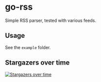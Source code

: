 # go-rss

Simple RSS parser, tested with various feeds.

## Usage

See the `example` folder.

## Stargazers over time

[![Stargazers over time](https://starchart.cc/ungerik/go-rss.svg)](https://starchart.cc/ungerik/go-rss)
